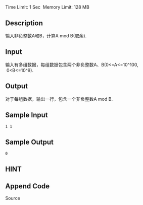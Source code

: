 # 
Time Limit: 1 Sec  Memory Limit: 128 MB


## Description


输入非负整数A和B，计算A mod B(取余).


## Input


输入有多组数据，每组数据包含两个非负整数A、B(0<=A<=10^100,  0<B<=10^9).


## Output


对于每组数据，输出一行，包含一个非负整数A mod B.


## Sample Input
```
1 1

```
## Sample Output
```
0

```

## HINT


## Append Code
Source
